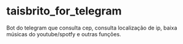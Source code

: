 # taisbrito_for_telegram
Bot do telegram que consulta cep, consulta localização de ip, baixa músicas do youtube/spotfy e outras funções.
